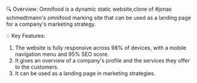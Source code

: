 🔍 Overview:
Omnifood is a dynamic static website,clone of #jonas schmedtmann's omnifood marking site that can be used as a landing page for a company's marketing strategy.

💡 Key Features:
1) The website is fully responsive across 98% of devices, with a mobile navigation menu and 95% SEO score.
2) It gives an overview of a company's profile and the services they offer to the customers.
3) It can be used as a landing page in marketing strategies.